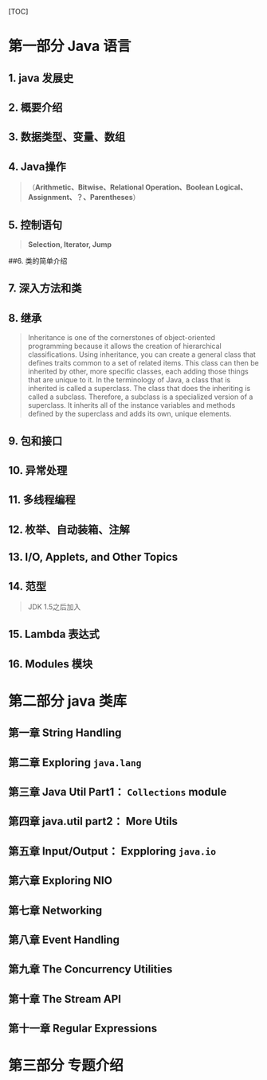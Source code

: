 [TOC]





# 第一部分 Java 语言

## 1. java 发展史

## 2. 概要介绍

## 3. 数据类型、变量、数组

## 4. Java操作

> （**Arithmetic、Bitwise、Relational Operation、Boolean Logical、Assignment、？、Parentheses**）

## 5. 控制语句

> **Selection,  Iterator, Jump**

##6. 类的简单介绍	

## 7. 深入方法和类

## 8. 继承

> Inheritance is one of the cornerstones of object-oriented programming because it allows the creation of hierarchical classifications. Using inheritance, you can create a general class that defines traits common to a set of related items. This class can then be inherited by other, more specific classes, each adding those things that are unique to it. In the terminology of Java, a class that is inherited is called a superclass. The class that does the inheriting is called a subclass. Therefore, a subclass is a specialized version of a superclass. It inherits all of the instance variables and methods defined by the superclass and adds its own, unique elements. 

## 9. 包和接口

## 10. 异常处理

## 11. 多线程编程

## 12. 枚举、自动装箱、注解

## 13. I/O, Applets, and Other Topics

## 14. 范型

> JDK 1.5之后加入

## 15. Lambda 表达式

## 16. Modules 模块

# 第二部分 java 类库

## 第一章 String Handling

## 第二章 Exploring `java.lang`

## 第三章 Java Util  Part1： `Collections` module



## 第四章 java.util part2： More Utils



## 第五章 Input/Output： Expploring `java.io`

## 第六章 Exploring NIO

## 第七章 Networking

## 第八章 Event Handling

## 第九章 The Concurrency Utilities

## 第十章 The Stream API

## 第十一章 Regular Expressions

# 

# 第三部分 专题介绍



#### 



